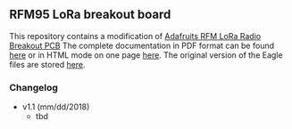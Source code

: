 <!-- View: https://pandao.github.io/editor.md/en.html -->
## RFM95 LoRa breakout board
This repository contains a modification of [Adafruits RFM LoRa Radio Breakout PCB](https://learn.adafruit.com/adafruit-rfm69hcw-and-rfm96-rfm95-rfm98-lora-packet-padio-breakouts)
The complete documentation in PDF format can be found [here](https://cdn-learn.adafruit.com/downloads/pdf/adafruit-rfm69hcw-and-rfm96-rfm95-rfm98-lora-packet-padio-breakouts.pdf?timestamp=1565945394) or in HTML mode on one page [here](https://learn.adafruit.com/adafruit-rfm69hcw-and-rfm96-rfm95-rfm98-lora-packet-padio-breakouts?view=all).
The original version of the Eagle files are stored [here](https://github.com/adafruit/Adafruit-RFM-LoRa-Radio-Breakout-PCB).

### Changelog

* v1.1 (mm/dd/2018)
  * tbd